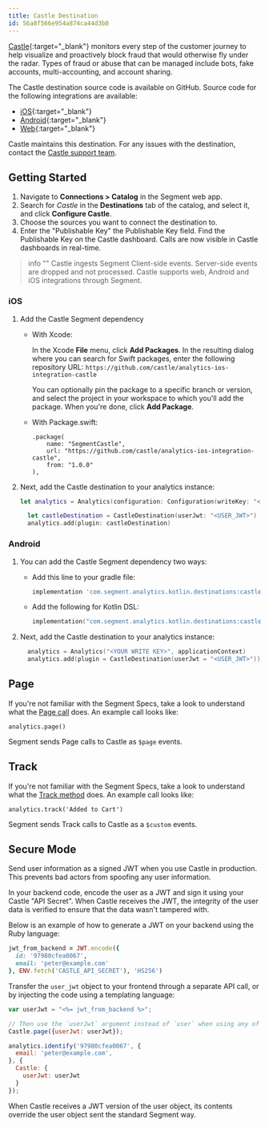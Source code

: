 ```yaml
---
title: Castle Destination
id: 56a8f566e954a874ca44d3b0
---
```

[Castle](https://castle.io/?utm_source=segmentio&utm_medium=docs&utm_campaign=partners){:target="_blank"} monitors every step of the customer journey to help visualize and proactively block fraud that would otherwise fly under the radar. Types of fraud or abuse that can be managed include bots, fake accounts, multi-accounting, and account sharing.

The Castle destination source code is available on GitHub. Source code for the following integrations are available:

- [iOS](https://github.com/castle/analytics-ios-integration-castle){:target="_blank"}
- [Android](https://github.com/castle/analytics-kotlin-integration-castle){:target="_blank"}
- [Web](https://github.com/segmentio/analytics.js-integrations/tree/master/integrations/castle){:target="_blank"}

Castle maintains this destination. For any issues with the destination, contact the [Castle support team](mailto:support@castle.io).

## Getting Started

1. Navigate to **Connections > Catalog** in the Segment web app.
2. Search for *Castle* in the **Destinations** tab of the catalog, and select it, and click **Configure Castle**. 
3. Choose the sources you want to connect the destination to.
3. Enter the "Publishable Key" the Publishable Key field. Find the Publishable Key on the Castle dashboard.
Calls are now visible in Castle dashboards in real-time.

> info ""
> Castle ingests Segment Client-side events. Server-side events are dropped and not processed.
> Castle supports web, Android and iOS integrations through Segment.

### iOS

1. Add the Castle Segment dependency

	- With Xcode:

      In the Xcode **File** menu, click **Add Packages**. In the resulting dialog where you can search for Swift packages, enter the following repository URL: `https://github.com/castle/analytics-ios-integration-castle`


      You can optionally pin the package to a specific branch or version, and select the project in your workspace to which you'll add the package. When you're done, click **Add Package**. 
	
	- With Package.swift:

      ```
      .package(
          name: "SegmentCastle",
          url: "https://github.com/castle/analytics-ios-integration-castle",
          from: "1.0.0"
      ),
      ```
    
2. Next, add the Castle destination to your analytics instance:

    ```swift
    let analytics = Analytics(configuration: Configuration(writeKey: "<YOUR_WRITE_KEY_HERE>"))

      let castleDestination = CastleDestination(userJwt: "<USER_JWT>")
      analytics.add(plugin: castleDestination)
    ```


### Android

1. You can add the Castle Segment dependency two ways:

	- Add this line to your gradle file:

      ```groovy
      implementation 'com.segment.analytics.kotlin.destinations:castle:<latest_version>'
      ```

	- Add the following for Kotlin DSL:
    
      ```kotlin
      implementation("com.segment.analytics.kotlin.destinations:castle:<latest_version>")
      ```

2. Next, add the Castle destination to your analytics instance:

    ```kotlin
      analytics = Analytics("<YOUR WRITE KEY>", applicationContext)
      analytics.add(plugin = CastleDestination(userJwt = "<USER_JWT>"))
    ```


## Page

If you're not familiar with the Segment Specs, take a look to understand what the [Page call](/docs/connections/spec/page/) does. An example call looks like:

```
analytics.page()
```

Segment sends Page calls to Castle as `$page` events.


## Track

If you're not familiar with the Segment Specs, take a look to understand what the [Track method](/docs/connections/spec/track/) does. An example call looks like:

```
analytics.track('Added to Cart')
```



Segment sends Track calls to Castle as a `$custom` events.




## Secure Mode

Send user information as a signed JWT when you use Castle in production. This prevents bad actors from spoofing any user information.

In your backend code, encode the user as a JWT and sign it using your Castle "API Secret". When Castle receives the JWT, the integrity of the user data is verified to ensure that the data wasn't tampered with.

Below is an example of how to generate a JWT on your backend using the Ruby language:

```ruby
jwt_from_backend = JWT.encode({
  id: '97980cfea0067',
  email: 'peter@example.com'
}, ENV.fetch('CASTLE_API_SECRET'), 'HS256')
```



Transfer the `user_jwt` object to your frontend through a separate API call, or by injecting the code using a templating language:

```javascript
var userJwt = "<%= jwt_from_backend %>";

// Then use the `userJwt` argument instead of `user` when using any of the tracking methods
Castle.page({userJwt: userJwt});

analytics.identify('97980cfea0067', {
  email: 'peter@example.com',
}, {
  Castle: {
    userJwt: userJwt
  }
});
```


When Castle receives a JWT version of the user object, its contents override the user object sent the standard Segment way.
